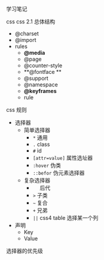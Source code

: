 学习笔记


css css 2.1 总体结构

* @charset
* @import
* rules
	* **@media**
	* @page
	* @counter-style
	* **@fontface **
	* @support
	* @namespace
	* **@keyframes**
	* rule 


css 规则

* 选择器 
	* 简单选择器 
		* `*` 通用 
		* `.`  class
		* `#` id
		* `[attr=value]` 属性选址器
		* `:hover` 伪类 
		* `::befor` 伪元素选择器 
	* 复杂选择器
		* `  ` 后代  
		* `>` 子类
		* `~` 复合
		* `+` 兄弟
		* `||` css4 table 选择某一个列
* 声明
	* Key
	* Value 	

选择器的优先级



	
 


















	